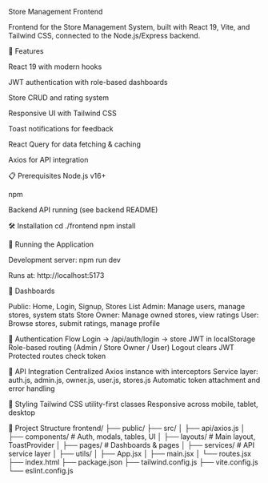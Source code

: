 Store Management Frontend

Frontend for the Store Management System, built with React 19, Vite, and Tailwind CSS, connected to the Node.js/Express backend.

🚀 Features

React 19 with modern hooks

JWT authentication with role-based dashboards

Store CRUD and rating system

Responsive UI with Tailwind CSS

Toast notifications for feedback

React Query for data fetching & caching

Axios for API integration

📋 Prerequisites
Node.js v16+

npm

Backend API running (see backend README)

🛠️ Installation
cd ./frontend
npm install

🚀 Running the Application

Development server:
npm run dev


Runs at: http://localhost:5173

🎨 Dashboards

Public: Home, Login, Signup, Stores List
Admin: Manage users, manage stores, system stats
Store Owner: Manage owned stores, view ratings
User: Browse stores, submit ratings, manage profile

🔐 Authentication Flow
Login → /api/auth/login → store JWT in localStorage
Role-based routing (Admin / Store Owner / User)
Logout clears JWT
Protected routes check token

🔌 API Integration
Centralized Axios instance with interceptors
Service layer: auth.js, admin.js, owner.js, user.js, stores.js
Automatic token attachment and error handling

🎨 Styling
Tailwind CSS utility-first classes
Responsive across mobile, tablet, desktop


🔄 Project Structure
frontend/
├── public/
├── src/
│   ├── api/axios.js
│   ├── components/     # Auth, modals, tables, UI
│   ├── layouts/        # Main layout, ToastProvider
│   ├── pages/          # Dashboards & pages
│   ├── services/       # API service layer
│   ├── utils/
│   ├── App.jsx
│   ├── main.jsx
│   └── routes.jsx
├── index.html
├── package.json
├── tailwind.config.js
├── vite.config.js
└── eslint.config.js